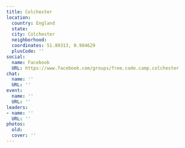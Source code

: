 ```yaml
---
title: Colchester
location:
  country: England
  state: 
  city: Colchester
  neighborhood: 
  coordinates: 51.89313, 0.904629
  plusCode: ''
social:
  name: Facebook
  URL: https://www.facebook.com/groups/free.code.camp.colchester
chat:
  name: ''
  URL: ''
event:
  name: ''
  URL: ''
leaders:
- name: ''
  URL: ''
photos:
  old: 
  cover: ''
---
```

